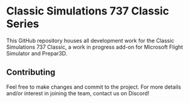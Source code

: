 # Classic Simulations 737 Classic Series
This GitHub repository houses all development work for the Classic Simulations 737 Classic, a work in progress add-on for Microsoft Flight Simulator and Prepar3D. 

## Contributing
Feel free to make changes and commit to the project. For more details and/or interest in joining the team, contact us on Discord!
